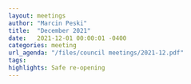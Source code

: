 ```yaml
---
layout: meetings
author: "Marcin Peski"
title:  "December 2021"
date:   2021-12-01 00:00:01 -0400
categories: meeting
url_agenda: "/files/council meetings/2021-12.pdf"
tags: 
highlights: Safe re-opening
---
```

